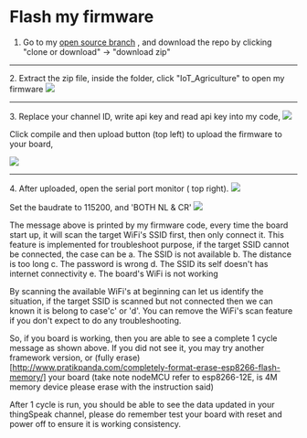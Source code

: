 <h1>Flash my firmware</h1>

1. Go to my [open source branch](https://github.com/Raydivine/IoT-of-Modern-Agriculture/tree/openSource) , and download the repo by clicking "clone or download" -> "download zip"
<hr/>
2. Extract the zip file, inside the folder, click "IoT_Agriculture" to open my firmware

   <img src="https://github.com/Raydivine/IoT-of-Modern-Agriculture/blob/master/Doc/Image/Arduino/project%20file.PNG" />
<hr/>
3. Replace your channel ID, write api key and read api key into my code, 
   
   <img src="https://github.com/Raydivine/IoT-of-Modern-Agriculture/blob/master/Doc/Image/Arduino/Replace%20id%20and%20key.PNG"/>
   
   Click compile and then upload button (top left) to upload the firmware to your board,
  
   <img src="https://github.com/Raydivine/IoT-of-Modern-Agriculture/blob/master/Doc/Image/Arduino/compile%20and%20upload.PNG" />
<hr/>
4. After uploaded, open the serial port monitor ( top right).
   <img src="https://github.com/Raydivine/IoT-of-Modern-Agriculture/blob/master/Doc/Image/Arduino/serial%20monitor.PNG"/>
   
   Set the baudrate to 115200, and 'BOTH NL & CR' 
   <img src=" https://github.com/Raydivine/IoT-of-Modern-Agriculture/blob/master/Doc/Image/Arduino/Print%20out%20message.PNG"/>
   
   The message above is printed by my firmware code, every time the board start up, it will scan the target WiFi's SSID first, then only    connect it. This feature is implemented for troubleshoot purpose, if the target SSID cannot be connected, the case can be
   a. The SSID is not available
   b. The distance is too long
   c. The password is wrong
   d. The SSID its self doesn't has internet connectivity
   e. The board's WiFi is not working
   
   By scanning the available WiFi's at beginning can let us identify the situation, if the target SSID is scanned but not connected then    we can known it is belong to case'c' or 'd'. You can remove the WiFi's scan feature if you don't expect to do any troubleshooting.
   
   So, if you board is working, then you are able to see a complete 1 cycle message as shown above. If you did not see it, you may try      another framework version, or (fully erase)[http://www.pratikpanda.com/completely-format-erase-esp8266-flash-memory/] your board        (take note nodeMCU refer to esp8266-12E, is 4M memory device please erase with the instruction said)
   
   After 1 cycle is run, you should be able to see the data updated in your thingSpeak channel, please do remember test your board with    reset and power off to ensure it is working consistency.
   
   
   
   
   
   

   

